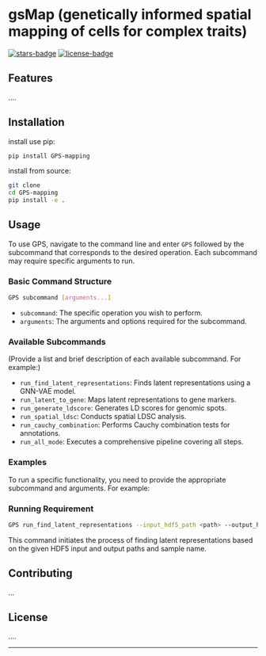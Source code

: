 # gsMap (genetically informed spatial mapping of cells for complex traits)
[![stars-badge](https://img.shields.io/github/stars/LeonSong1995/MeDuSA?logo=GitHub&color=yellow)](https://github.com/LeonSong1995/gsMap/stargazers)
[![license-badge](https://img.shields.io/badge/License-MIT-yellow.svg)](https://opensource.org/licenses/MIT)


## Features

....

## Installation

install use pip:

```bash
pip install GPS-mapping
```

install from source:

```bash
git clone
cd GPS-mapping
pip install -e .
```

## Usage

To use GPS, navigate to the command line and enter `GPS` followed by the subcommand that corresponds to the desired operation. Each subcommand may require specific arguments to run.

### Basic Command Structure

```bash
GPS subcommand [arguments...]
```

- `subcommand`: The specific operation you wish to perform.
- `arguments`: The arguments and options required for the subcommand.

### Available Subcommands

(Provide a list and brief description of each available subcommand. For example:)

- `run_find_latent_representations`: Finds latent representations using a GNN-VAE model.
- `run_latent_to_gene`: Maps latent representations to gene markers.
- `run_generate_ldscore`: Generates LD scores for genomic spots.
- `run_spatial_ldsc`: Conducts spatial LDSC analysis.
- `run_cauchy_combination`: Performs Cauchy combination tests for annotations.
- `run_all_mode`: Executes a comprehensive pipeline covering all steps.

### Examples

To run a specific functionality, you need to provide the appropriate subcommand and arguments. For example:
### Running Requirement


```bash
GPS run_find_latent_representations --input_hdf5_path <path> --output_hdf5_path <path> --sample_name <name>
```

This command initiates the process of finding latent representations based on the given HDF5 input and output paths and sample name.

## Contributing

...

## License

....

---
